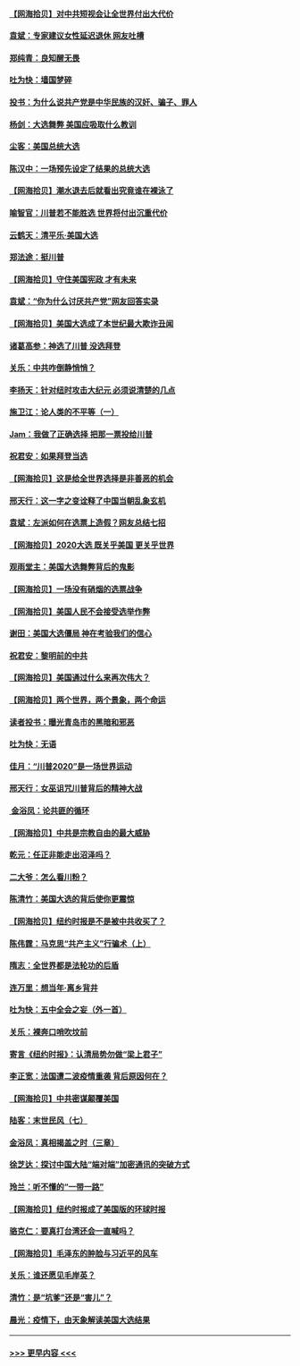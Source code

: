#### [【网海拾贝】对中共短视会让全世界付出大代价](../pages/nsc993/n12546043.md?t=11131451) 
#### [袁斌：专家建议女性延迟退休 网友吐槽](../pages/nsc993/n12545424.md?t=11131451) 
#### [郑纯青：良知醒无畏](../pages/nsc993/n12545394.md?t=11131451) 
#### [吐为快：墙国梦碎](../pages/nsc993/n12545309.md?t=11131451) 
#### [投书：为什么说共产党是中华民族的汉奸、骗子、罪人](../pages/nsc993/n12545089.md?t=11131451) 
#### [杨剑：大选舞弊 美国应吸取什么教训](../pages/nsc993/n12543937.md?t=11131451) 
#### [尘客：美国总统大选](../pages/nsc993/n12543828.md?t=11131451) 
#### [陈汉中：一场预先设定了结果的总统大选](../pages/nsc993/n12543564.md?t=11131451) 
#### [【网海拾贝】潮水退去后就看出究竟谁在裸泳了](../pages/nsc993/n12543321.md?t=11131451) 
#### [喻智官：川普若不能胜选 世界将付出沉重代价](../pages/nsc993/n12541352.md?t=11131451) 
#### [云鹤天：清平乐‧美国大选](../pages/nsc993/n12540916.md?t=11131451) 
#### [郑法途：挺川普](../pages/nsc993/n12540898.md?t=11131451) 
#### [【网海拾贝】守住美国宪政 才有未来](../pages/nsc993/n12540423.md?t=11131451) 
#### [袁斌：“你为什么讨厌共产党”网友回答实录](../pages/nsc993/n12540208.md?t=11131451) 
#### [【网海拾贝】美国大选成了本世纪最大欺诈丑闻](../pages/nsc993/n12538029.md?t=11131451) 
#### [诸葛高参：神选了川普 没选拜登](../pages/nsc993/n12537664.md?t=11131451) 
#### [关乐：中共咋倒静悄悄？](../pages/nsc993/n12537615.md?t=11131451) 
#### [李扬天：针对纽时攻击大纪元 必须说清楚的几点](../pages/nsc993/n12536001.md?t=11131451) 
#### [施卫江：论人类的不平等（一）](../pages/nsc993/n12535700.md?t=11131451) 
#### [Jam：我做了正确选择 把那一票投给川普](../pages/nsc993/n12535743.md?t=11131451) 
#### [祝君安：如果拜登当选](../pages/nsc993/n12535726.md?t=11131451) 
#### [【网海拾贝】这是给全世界选择是非善恶的机会](../pages/nsc993/n12535061.md?t=11131451) 
#### [邢天行：这一字之变诠释了中国当朝乱象玄机](../pages/nsc993/n12533446.md?t=11131451) 
#### [袁斌：左派如何在选票上造假？网友总结七招](../pages/nsc993/n12533180.md?t=11131451) 
#### [【网海拾贝】2020大选 既关乎美国 更关乎世界](../pages/nsc993/n12533161.md?t=11131451) 
#### [观雨堂主：美国大选舞弊背后的鬼影](../pages/nsc993/n12533153.md?t=11131451) 
#### [【网海拾贝】一场没有硝烟的选票战争](../pages/nsc993/n12531883.md?t=11131451) 
#### [【网海拾贝】美国人民不会接受选举作弊](../pages/nsc993/n12528850.md?t=11131451) 
#### [谢田：美国大选僵局 神在考验我们的信心](../pages/nsc993/n12527932.md?t=11131451) 
#### [祝君安：黎明前的中共](../pages/nsc993/n12524071.md?t=11131451) 
#### [【网海拾贝】美国通过什么来再次伟大？](../pages/nsc993/n12523844.md?t=11131451) 
#### [【网海拾贝】两个世界，两个景象，两个命运](../pages/nsc993/n12521419.md?t=11131451) 
#### [读者投书：曝光青岛市的黑暗和邪恶](../pages/nsc993/n12520988.md?t=11131451) 
#### [吐为快：无语](../pages/nsc993/n12518588.md?t=11131451) 
#### [佳月：“川普2020”是一场世界运动](../pages/nsc993/n12518581.md?t=11131451) 
#### [邢天行：女巫诅咒川普背后的精神大战](../pages/nsc993/n12517257.md?t=11131451) 
#### [ 金浴凤：论共匪的循环](../pages/nsc993/n12517133.md?t=11131451) 
#### [【网海拾贝】中共是宗教自由的最大威胁](../pages/nsc993/n12516879.md?t=11131451) 
#### [乾元：任正非能走出沼泽吗？](../pages/nsc993/n12515831.md?t=11131451) 
#### [二大爷：怎么看川粉？](../pages/nsc993/n12515820.md?t=11131451) 
#### [陈清竹：美国大选的背后使你更震惊](../pages/nsc993/n12515589.md?t=11131451) 
#### [【网海拾贝】纽约时报是不是被中共收买了？](../pages/nsc993/n12515122.md?t=11131451) 
#### [陈伟霆：马克思“共产主义”行骗术（上）](../pages/nsc993/n12510217.md?t=11131451) 
#### [隋志：全世界都是法轮功的后盾](../pages/nsc993/n12510636.md?t=11131451) 
#### [连万里：想当年‧离乡背井](../pages/nsc993/n12510623.md?t=11131451) 
#### [吐为快：五中全会之妄（外一首）](../pages/nsc993/n12510470.md?t=11131451) 
#### [关乐：裸奔口哨吹坟前](../pages/nsc993/n12510403.md?t=11131451) 
#### [寄言《纽约时报》：认清局势勿做“梁上君子”](../pages/nsc993/n12510042.md?t=11131451) 
#### [李正宽：法国遭二波疫情重袭 背后原因何在？](../pages/nsc993/n12509971.md?t=11131451) 
#### [【网海拾贝】中共密谋颠覆美国](../pages/nsc993/n12509816.md?t=11131451) 
#### [陆客：末世民风（七）](../pages/nsc993/n12507822.md?t=11131451) 
#### [金浴凤：真相揭盖之时（三章）](../pages/nsc993/n12507804.md?t=11131451) 
#### [徐芝达：探讨中国大陆“端对端”加密通讯的突破方式](../pages/nsc993/n12507682.md?t=11131451) 
#### [玲兰：听不懂的“一带一路”](../pages/nsc993/n12507669.md?t=11131451) 
#### [【网海拾贝】纽约时报成了美国版的环球时报](../pages/nsc993/n12507053.md?t=11131451) 
#### [骆克仁：要真打台湾还会一直喊吗？](../pages/nsc993/n12506843.md?t=11131451) 
#### [【网海拾贝】毛泽东的肿脸与习近平的风车](../pages/nsc993/n12504537.md?t=11131451) 
#### [关乐：谁还愿见毛岸英？](../pages/nsc993/n12503866.md?t=11131451) 
#### [清竹：是“坑爹”还是“害儿”？](../pages/nsc993/n12503034.md?t=11131451) 
#### [晨光：疫情下，由天象解读美国大选结果](../pages/nsc993/n12502536.md?t=11131451) 

----
#### [ >>> 更早内容 <<< ](../indexes/nsc993-earlier.md)
